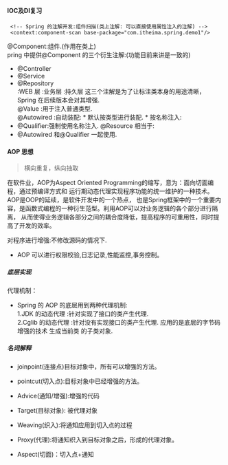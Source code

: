 #### IOC及DI复习
```
 <!-- Spring 的注解开发:组件扫描(类上注解: 可以直接使用属性注入的注解) --> 
 <context:component-scan base-package="com.itheima.spring.demo1"/>
```
@Component:组件.(作用在类上)  
pring 中提供@Component 的三个衍生注解:(功能目前来讲是一致的)  
* @Controller
* @Service
* @Repository  
:WEB 层 :业务层 :持久层
这三个注解是为了让标注类本身的用途清晰，Spring 在后续版本会对其增强.  
@Value :用于注入普通类型.  
@Autowired :自动装配: * 默认按类型进行装配. * 按名称注入:
* @Qualifier:强制使用名称注入. @Resource 相当于:  
* @Autowired 和@Qualifier 一起使用.  
#### AOP 思想
> 横向重复，纵向抽取  

  在软件业，AOP为Aspect Oriented Programming的缩写，意为：面向切面编程，通过预编译方式和
  运行期动态代理实现程序功能的统一维护的一种技术。AOP是OOP的延续，是软件开发中的一个热点，
  也是Spring框架中的一个重要内容，是函数式编程的一种衍生范型。利用AOP可以对业务逻辑的各个部分进行隔离，
  从而使得业务逻辑各部分之间的耦合度降低，提高程序的可重用性，同时提高了开发的效率。 
    
 对程序进行增强:不修改源码的情况下.
* AOP 可以进行权限校验,日志记录,性能监控,事务控制。

##### 底层实现   
代理机制：
 * Spring 的 AOP 的底层用到两种代理机制:  
 1.JDK 的动态代理 :针对实现了接口的类产生代理.  
 2.Cglib 的动态代理 :针对没有实现接口的类产生代理. 应用的是底层的字节码增强的技术 生成当前类
 的子类对象.
 
##### 名词解释
* joinpoint(连接点)目标对象中，所有可以增强的方法。  

* pointcut(切入点):目标对象中已经增强的方法。  

* Advice(通知/增强):增强的代码  

* Target(目标对象): 被代理对象

* Weaving(织入):将通知应用到切入点的过程  

* Proxy(代理):将通知织入到目标对象之后，形成的代理对象。  

* Aspect(切面)：切入点+通知  